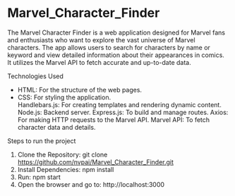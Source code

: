 # Marvel_Character_Finder

The Marvel Character Finder is a web application designed for Marvel fans and enthusiasts who want to explore the vast universe of Marvel characters. The app allows users to search for characters by name or keyword and view detailed information about their appearances in comics. It utilizes the Marvel API to fetch accurate and up-to-date data.

Technologies Used
<ul>
<li>HTML: For the structure of the web pages.</li>
<li>CSS: For styling the application.</li>
Handlebars.js: For creating templates and rendering dynamic content.
Node.js: Backend server.
Express.js: To build and manage routes.
Axios: For making HTTP requests to the Marvel API.
Marvel API: To fetch character data and details.
</ul>

Steps to run the project 
1. Clone the Repository: git clone https://github.com/nvpai/Marvel_Character_Finder.git  
2. Install Dependencies: npm install 
3. Run: npm start
4. Open the browser and go to: http://localhost:3000